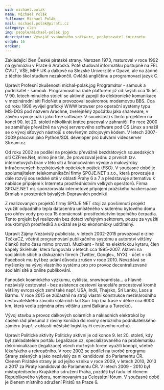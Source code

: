```yaml
---
uid: michael.polak
name: Michael Polák
fullname: Michael Polák
mail: michael.polak@pirati.cz
category: clen
img: people/michael-polak.jpg
description: Vývojář svobodného software, poskytovatel internetu
ordp6: 16
ordkan: 
---
```

Zakládající člen České pirátské strany. Narozen 1973, maturoval v roce 1992 na gymnáziu v Praze 6 Arabská. Poté studoval informatiku postupně na FEL ČVUT, VŠE, MFF UK a dálkově na Slezské Univerzitě v Opavě, ale na žádné z těchto škol studium nezakončil. Ovládá angličtinu a programovací jazyk C.

Upravit
Profesní zkušenosti
michal-polak.jpg
Programátor - samouk a podnikatel - samouk. Programoval na řadě platforem již od svých cca 15 let. V 90. letech minulého století se aktivně zapojil do elektronické komunikace v mezinárodní síti FidoNet a provozoval soukromou modemovou BBS. Cca od roku 1996 vyvíjel grafický WWW browser pro operační systémy typu MS-DOS pod názvem Arachne, zveřejněný zpočátku jako shareware, v závěru vývoje pak i jako free software. V souvislosti s tímto projektem na konci 90. let 20. století několikrát krátce pracoval v zahraničí. Po roce 2000 se zaměřuje převážně na vývoj serverového software pod OS Linux a snažil se o vývoj síťových nástrojů s otevřeným zdrojovým kódem. V letech 2007-2009 pracoval jako Python/SQL developer pro bulvární videoserver Stream.cz

Od roku 2002 se podílel na projektu převážně bezdrátových sousedských sítí CZFree.Net, mimo jiné tím, že provozoval jednu z prvních tzv. internetových bran v této síti a financováním vývoje a malovýroby infračervených bezdrátových optických pojítek (FSO). V současné době je spolumajitelem telekomunikační firmy SPOJE.NET s.r.o., která provozuje a dále rozvíjí sousedské sítě v oblasti Prahy 6 a 7 a představuje alternativu k nabídce připojení k Internetu prostřednictvím velkých operátorů. Firma SPOJE.NET mj. sponzorovala internetové připojení pražského hackerspace Brmlab v prostorách bývalých Dopravních podniků.

Z realizovaných projektů firmy SPOJE.NET stojí za povšimnutí projekt využití odpadního tepla datacentra umístěného v suterénu bytového domu pro ohřev vody pro cca 15 domácností prostřednictvím tepelného čerpadla. Tento projekt byl realizován bez dotací veřejným sektorem, pouze za využití soukromých prostředků a ukázal se jako ekonomicky udržitelný.

Upravit
Zájmy
Nezávislý publicista, v letech 2002-2015 provozoval e-zine TečkaCZ, včetně programování publikačního systému a autorství většiny článků (toho času mimo provoz). Muzikant - hráč na elektrickou kytaru, člen kapely Skřehule, která fungovala v letech cca 1995-2007. Aktivní na sociálních sítích a diskuzních fórech (Twitter, Google+, NYX) - účet v síti Facebook mu byl bez udání důvodu zrušen v roce 2010. Nevzdává se myšlenky na vývoj vlastního systému pro pro provoz decentralizované sociální sítě a online publikování.

Fanoušek kosmického výzkumu, cyklista, snowboardista… a hlavně nezávislý cestovatel - bez asistence cestovní kanceláře procestoval kromě většiny evropských zemí také např. USA, Indii, Thajsko, Srí Lanku, Laos a Barmu. V roce 2015 se zúčastnil na stroji vlastní konstrukce mezinárodního cestovatelského závodu solárních kol Sun Trip (na trase v délce cca 6000 km, která vedla zejména přes většinu zemí Balkánu a Turecko).

Vývoj stavbu a provoz dálkových solárních a nákladních elektrokol by časem rád přesunul z roviny koníčka do roviny seriózního podnikatelského záměru (např. v oblasti městské logistiky či cestovního ruchu).

Upravit
Politické aktivity
Politicky aktivní je od konce 9. let 20. století, kdy byl zakladatelem portálu Legalizace.cz, specializovaného na problematiku dekriminalizace (legalizace) všech možných forem využití konopí, včetně lékařského a rekreačního. V roce 2002 se podílel na tvorbě programu Strany zelených a jako nezávislý za ní kandidoval do Parlamentu ČR. Členem Pirátské strany je od jejího vzniku v roce 2009, v letech 2010, 2013 a 2017 za Piráty kandidoval do Parlamentu ČR. V letech 2009 - 2010 byl místopředsedou Krajského sdružení Praha, později byl řadu let členem Republikového výboru, nominovaným za Celostátní fórum. V současné době je členem místního sdružení Pirátů na Praze 6.
